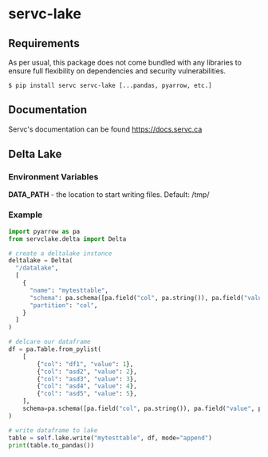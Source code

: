 # servc-lake


## Requirements

As per usual, this package does not come bundled with any libraries to ensure full flexibility on dependencies and security vulnerabilities.

```
$ pip install servc servc-lake [...pandas, pyarrow, etc.]
```

## Documentation

Servc's documentation can be found https://docs.servc.ca


## Delta Lake

### Environment Variables

**DATA_PATH** - the location to start writing files. Default: /tmp/


### Example

```python
import pyarrow as pa
from servclake.delta import Delta

# create a deltalake instance
deltalake = Delta(
  "/datalake",
  [
    {
      "name": "mytesttable",
      "schema": pa.schema([pa.field("col", pa.string()), pa.field("value", pa.int32())]),
      "partition": "col",
    }
  ]
)

# delcare our dataframe
df = pa.Table.from_pylist(
    [
        {"col": "df1", "value": 1},
        {"col": "asd2", "value": 2},
        {"col": "asd3", "value": 3},
        {"col": "asd4", "value": 4},
        {"col": "asd5", "value": 5},
    ],
    schema=pa.schema([pa.field("col", pa.string()), pa.field("value", pa.int32())]),
)

# write dataframe to lake
table = self.lake.write("mytesttable", df, mode="append")
print(table.to_pandas())
```
